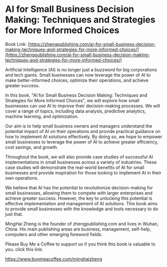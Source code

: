 # AI for Small Business Decision Making: Techniques and Strategies for More Informed Choices

Book Link: [https://zhengpublishing.com/ai-for-small-business-decision-making-techniques-and-strategies-for-more-informed-choices/](https://zhengpublishing.com/ai-for-small-business-decision-making-techniques-and-strategies-for-more-informed-choices/)

Artificial Intelligence (AI) is no longer just a buzzword for big corporations and tech giants. Small businesses can now leverage the power of AI to make better-informed choices, optimize their operations, and achieve greater success.

In this book, "AI for Small Business Decision Making: Techniques and Strategies for More Informed Choices", we will explore how small businesses can use AI to improve their decision-making processes. We will cover a range of topics, including data analysis, predictive analytics, machine learning, and optimization.

Our aim is to help small business owners and managers understand the potential impact of AI on their operations and provide practical guidance on how to implement AI solutions effectively. By doing so, we hope to empower small businesses to leverage the power of AI to achieve greater efficiency, cost savings, and growth.

Throughout the book, we will also provide case studies of successful AI implementations in small businesses across a variety of industries. These case studies will demonstrate the real-world benefits of AI for small businesses and provide inspiration for those looking to implement AI in their own operations.

We believe that AI has the potential to revolutionize decision-making for small businesses, allowing them to compete with larger enterprises and achieve greater success. However, the key to unlocking this potential is effective implementation and management of AI solutions. This book aims to provide small businesses with the knowledge and tools necessary to do just that.

MingHai Zheng is the founder of zhengpublishing.com and lives in Wuhan, China. His main publishing areas are business, management, self-help, computers and other emerging foreword fields.

Please Buy Me a Coffee to support us if you think this book is valuable to you. click this link:

https://www.buymeacoffee.com/minghaizheng
